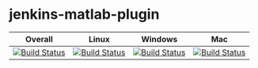# jenkins-matlab-plugin

| Overall  | Linux  | Windows  | Mac  | 
|---|---|---|---|
| [![Build Status](https://dev.azure.com/acampbel/acampbel/_apis/build/status/mathworks.jenkins-matlab-plugin?branchName=master)](https://dev.azure.com/acampbel/acampbel/_build/latest?definitionId=1&branchName=master)  | [![Build Status](https://dev.azure.com/acampbel/acampbel/_apis/build/status/mathworks.jenkins-matlab-plugin?branchName=master&jobName=Job&configuration=linux)](https://dev.azure.com/acampbel/acampbel/_build/latest?definitionId=1&branchName=master)  | [![Build Status](https://dev.azure.com/acampbel/acampbel/_apis/build/status/mathworks.jenkins-matlab-plugin?branchName=master&jobName=Job&configuration=windows)](https://dev.azure.com/acampbel/acampbel/_build/latest?definitionId=1&branchName=master)  | [![Build Status](https://dev.azure.com/acampbel/acampbel/_apis/build/status/mathworks.jenkins-matlab-plugin?branchName=master&jobName=Job&configuration=mac)](https://dev.azure.com/acampbel/acampbel/_build/latest?definitionId=1&branchName=master)  | 


